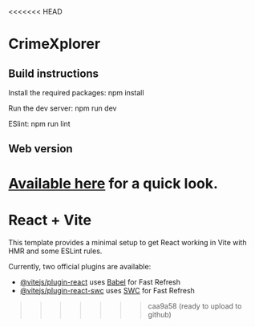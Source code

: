<<<<<<< HEAD
# CrimeXplorer

## Build instructions

Install the required packages: npm install

Run the dev server: npm run dev

ESlint: npm run lint

## Web version

[Available here](https://opticswerve.com/crimeXplorer) for a quick look.
=======
# React + Vite

This template provides a minimal setup to get React working in Vite with HMR and some ESLint rules.

Currently, two official plugins are available:

- [@vitejs/plugin-react](https://github.com/vitejs/vite-plugin-react/blob/main/packages/plugin-react/README.md) uses [Babel](https://babeljs.io/) for Fast Refresh
- [@vitejs/plugin-react-swc](https://github.com/vitejs/vite-plugin-react-swc) uses [SWC](https://swc.rs/) for Fast Refresh
>>>>>>> caa9a58 (ready to upload to github)
